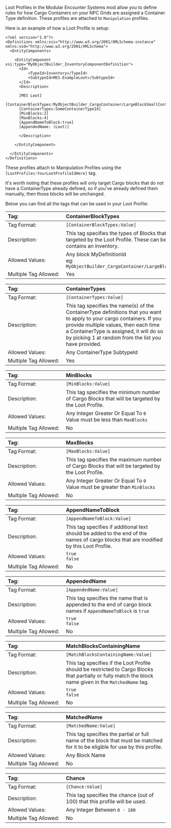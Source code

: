 Loot Profiles in the Modular Encounter Systems mod allow you to define rules for how Cargo Containers on your NPC Grids are assigned a Container Type definition. These profiles are attached to `Manipulation` profiles.

Here is an example of how a Loot Profile is setup:

```
<?xml version="1.0"?>
<Definitions xmlns:xsi="http://www.w3.org/2001/XMLSchema-instance" xmlns:xsd="http://www.w3.org/2001/XMLSchema">
  <EntityComponents>

    <EntityComponent xsi:type="MyObjectBuilder_InventoryComponentDefinition">
      <Id>
          <TypeId>Inventory</TypeId>
          <SubtypeId>MES-ExampleLoot</SubtypeId>
      </Id>
      <Description>

      [MES Loot]
      [ContainerBlockTypes:MyObjectBuilder_CargoContainer/LargeBlockSmallContainer]
      [ContainerTypes:SomeContainerTypeId]
      [MinBlocks:2]
      [MaxBlocks:4]
      [AppendNameToBlock:true]
      [AppendedName: (Loot)]
      
      </Description>
      
    </EntityComponent>

  </EntityComponents>
</Definitions>
```

These profiles attach to Manipulation Profiles using the `[LootProfiles:YourLootProfileIdHere]` tag.

It's worth noting that these profiles will only target Cargo blocks that do not have a ContainerType already defined, so if you've already defined them manually, then those blocks will be unchanged.

Below you can find all the tags that can be used in your Loot Profile:

<!-- ContainerBlockTypes -->
|Tag:&nbsp;&nbsp;&nbsp;&nbsp;&nbsp;&nbsp;&nbsp;&nbsp;&nbsp;&nbsp;&nbsp;&nbsp;&nbsp;&nbsp;&nbsp;&nbsp;&nbsp;&nbsp;&nbsp;&nbsp;&nbsp;&nbsp;&nbsp;&nbsp;&nbsp;&nbsp;&nbsp;&nbsp;&nbsp;&nbsp;&nbsp;|ContainerBlockTypes|
|:----|:----|
|Tag Format:|`[ContainerBlockTypes:Value]`|
|Description:|This tag specifies the types of Blocks that should be targeted by the Loot Profile. These can be any block that contains an inventory.|
|Allowed Values:|Any block MyDefinitionId<br />eg: `MyObjectBuilder_CargoContainer/LargeBlockSmallContainer`|
|Multiple Tag Allowed:|Yes|

<!-- ContainerTypes -->
|Tag:&nbsp;&nbsp;&nbsp;&nbsp;&nbsp;&nbsp;&nbsp;&nbsp;&nbsp;&nbsp;&nbsp;&nbsp;&nbsp;&nbsp;&nbsp;&nbsp;&nbsp;&nbsp;&nbsp;&nbsp;&nbsp;&nbsp;&nbsp;&nbsp;&nbsp;&nbsp;&nbsp;&nbsp;&nbsp;&nbsp;&nbsp;|ContainerTypes|
|:----|:----|
|Tag Format:|`[ContainerTypes:Value]`|
|Description:|This tag specifies the name(s) of the ContainerType definitions that you want to apply to your cargo containers. If you provide multiple values, then each time a ContainerType is assigned, it will do so by picking 1 at random from the list you have provided.|
|Allowed Values:|Any ContainerType SubtypeId|
|Multiple Tag Allowed:|Yes|

<!-- MinBlocks -->
|Tag:&nbsp;&nbsp;&nbsp;&nbsp;&nbsp;&nbsp;&nbsp;&nbsp;&nbsp;&nbsp;&nbsp;&nbsp;&nbsp;&nbsp;&nbsp;&nbsp;&nbsp;&nbsp;&nbsp;&nbsp;&nbsp;&nbsp;&nbsp;&nbsp;&nbsp;&nbsp;&nbsp;&nbsp;&nbsp;&nbsp;&nbsp;|MinBlocks|
|:----|:----|
|Tag Format:|`[MinBlocks:Value]`|
|Description:|This tag specifies the minimum number of Cargo Blocks that will be targeted by the Loot Profile.|
|Allowed Values:|Any Integer Greater Or Equal To `0`<br />Value must be less than `MaxBlocks `|
|Multiple Tag Allowed:|No|

<!-- MaxBlocks -->
|Tag:&nbsp;&nbsp;&nbsp;&nbsp;&nbsp;&nbsp;&nbsp;&nbsp;&nbsp;&nbsp;&nbsp;&nbsp;&nbsp;&nbsp;&nbsp;&nbsp;&nbsp;&nbsp;&nbsp;&nbsp;&nbsp;&nbsp;&nbsp;&nbsp;&nbsp;&nbsp;&nbsp;&nbsp;&nbsp;&nbsp;&nbsp;|MaxBlocks|
|:----|:----|
|Tag Format:|`[MaxBlocks:Value]`|
|Description:|This tag specifies the maximum number of Cargo Blocks that will be targeted by the Loot Profile.|
|Allowed Values:|Any Integer Greater Or Equal To `0`<br />Value must be greater than `MinBlocks`|
|Multiple Tag Allowed:|No|

<!-- AppendNameToBlock -->
|Tag:&nbsp;&nbsp;&nbsp;&nbsp;&nbsp;&nbsp;&nbsp;&nbsp;&nbsp;&nbsp;&nbsp;&nbsp;&nbsp;&nbsp;&nbsp;&nbsp;&nbsp;&nbsp;&nbsp;&nbsp;&nbsp;&nbsp;&nbsp;&nbsp;&nbsp;&nbsp;&nbsp;&nbsp;&nbsp;&nbsp;&nbsp;|AppendNameToBlock|
|:----|:----|
|Tag Format:|`[AppendNameToBlock:Value]`|
|Description:|This tag specifies if additional text should be added to the end of the names of cargo blocks that are modified by this Loot Profile.|
|Allowed Values:|`true`<br>`false`|
|Multiple Tag Allowed:|No|

<!-- AppendedName -->
|Tag:&nbsp;&nbsp;&nbsp;&nbsp;&nbsp;&nbsp;&nbsp;&nbsp;&nbsp;&nbsp;&nbsp;&nbsp;&nbsp;&nbsp;&nbsp;&nbsp;&nbsp;&nbsp;&nbsp;&nbsp;&nbsp;&nbsp;&nbsp;&nbsp;&nbsp;&nbsp;&nbsp;&nbsp;&nbsp;&nbsp;&nbsp;|AppendedName|
|:----|:----|
|Tag Format:|`[AppendedName:Value]`|
|Description:|This tag specifies the name that is appended to the end of cargo block names if `AppendNameToBlock` is `true`|
|Allowed Values:|`true`<br>`false`|
|Multiple Tag Allowed:|No|

<!-- MatchBlocksContainingName -->
|Tag:&nbsp;&nbsp;&nbsp;&nbsp;&nbsp;&nbsp;&nbsp;&nbsp;&nbsp;&nbsp;&nbsp;&nbsp;&nbsp;&nbsp;&nbsp;&nbsp;&nbsp;&nbsp;&nbsp;&nbsp;&nbsp;&nbsp;&nbsp;&nbsp;&nbsp;&nbsp;&nbsp;&nbsp;&nbsp;&nbsp;&nbsp;|MatchBlocksContainingName |
|:----|:----|
|Tag Format:|`[MatchBlocksContainingName:Value]`|
|Description:|This tag specifies if the Loot Profile should be restricted to Cargo Blocks that partially or fully match the block name given in the `MatchedName` tag.|
|Allowed Values:|`true`<br>`false`|
|Multiple Tag Allowed:|No|

<!-- MatchedName -->
|Tag:&nbsp;&nbsp;&nbsp;&nbsp;&nbsp;&nbsp;&nbsp;&nbsp;&nbsp;&nbsp;&nbsp;&nbsp;&nbsp;&nbsp;&nbsp;&nbsp;&nbsp;&nbsp;&nbsp;&nbsp;&nbsp;&nbsp;&nbsp;&nbsp;&nbsp;&nbsp;&nbsp;&nbsp;&nbsp;&nbsp;&nbsp;|MatchedName |
|:----|:----|
|Tag Format:|`[MatchedName:Value]`|
|Description:|This tag specifies the partial or full name of the block that must be matched for it to be eligible for use by this profile.|
|Allowed Values:|Any Block Name|
|Multiple Tag Allowed:|No|

<!-- Chance -->
|Tag:&nbsp;&nbsp;&nbsp;&nbsp;&nbsp;&nbsp;&nbsp;&nbsp;&nbsp;&nbsp;&nbsp;&nbsp;&nbsp;&nbsp;&nbsp;&nbsp;&nbsp;&nbsp;&nbsp;&nbsp;&nbsp;&nbsp;&nbsp;&nbsp;&nbsp;&nbsp;&nbsp;&nbsp;&nbsp;&nbsp;&nbsp;|Chance|
|:----|:----|
|Tag Format:|`[Chance:Value]`|
|Description:|This tag specifies the chance (out of 100) that this profile will be used.|
|Allowed Values:|Any Integer Between `0 - 100`|
|Multiple Tag Allowed:|No|


